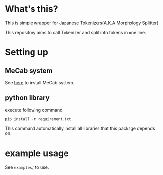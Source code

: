 # What's this?

This is simple wrapper for Japanese Tokenizers(A.K.A Morphology Splitter)

This repository aims to call Tokenizer and split into tokens in one line.
 
# Setting up

## MeCab system

See [here](https://github.com/jordwest/mecab-docs-en) to install MeCab system.


## python library

execute following command

```
pip install -r requirement.txt
```

This command automatically install all libraries that this package depends on.



# example usage

See `examples/` to use.

